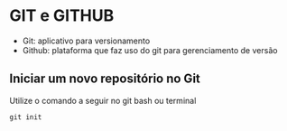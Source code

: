# GIT e GITHUB

* Git: aplicativo para versionamento
* Github: plataforma que faz uso do git para gerenciamento de versão

## Iniciar um novo repositório no Git
Utilize o comando a seguir no git bash ou terminal
```
git init
```
